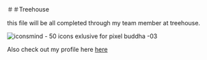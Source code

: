 ＃＃Treehouse

this file will be all completed through my team member at treehouse.

![iconsmind - 50 icons exlusive for pixel buddha -03](https://cloud.githubusercontent.com/assets/12678921/19623821/0f7a56ee-990f-11e6-8b69-1c675b054e41.png)

Also check out my profile here [here](https://guides.github.com/features/mastering-markdown/)
